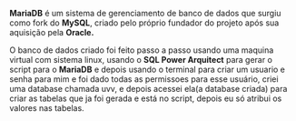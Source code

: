 **MariaDB** é um sistema de gerenciamento de banco de dados que surgiu como fork do **MySQL**, 
criado pelo próprio fundador do projeto após sua aquisição pela **Oracle.**

O banco de dados criado foi feito passo a passo  usando uma maquina virtual com sistema linux, 
usando o **SQL Power Arquitect** para gerar o script para o **MariaDB** e depois usando o terminal para criar um usuario e senha para mim e foi dado todas as permissoes para esse usuário, 
criei uma database chamada uvv, e depois acessei ela(a database criada) para criar as tabelas que ja foi gerada e está no script, depois eu só atribui os valores nas tabelas.
